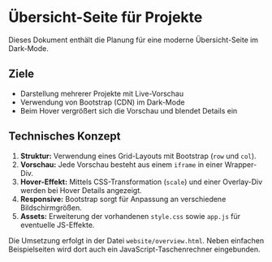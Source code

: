 # Übersicht-Seite für Projekte

Dieses Dokument enthält die Planung für eine moderne Übersicht-Seite im Dark-Mode.

## Ziele
* Darstellung mehrerer Projekte mit Live-Vorschau
* Verwendung von Bootstrap (CDN) im Dark-Mode
* Beim Hover vergrößert sich die Vorschau und blendet Details ein

## Technisches Konzept
1. **Struktur:** Verwendung eines Grid-Layouts mit Bootstrap (`row` und `col`).
2. **Vorschau:** Jede Vorschau besteht aus einem `iframe` in einer Wrapper-Div.
3. **Hover-Effekt:** Mittels CSS-Transformation (`scale`) und einer Overlay-Div werden bei Hover Details angezeigt.
4. **Responsive:** Bootstrap sorgt für Anpassung an verschiedene Bildschirmgrößen.
5. **Assets:** Erweiterung der vorhandenen `style.css` sowie `app.js` für eventuelle JS-Effekte.

Die Umsetzung erfolgt in der Datei `website/overview.html`. Neben einfachen Beispielseiten wird dort auch ein JavaScript-Taschenrechner eingebunden.
